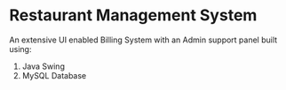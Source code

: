 # Restaurant Management System

An extensive UI enabled Billing System with an Admin support panel 
built using:

  1. Java Swing
  2. MySQL Database



